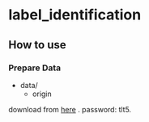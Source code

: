 # label_identification

## How to use

### Prepare Data

- data/
	- origin

download from [here](https://pan.baidu.com/s/1dTEIfnnJ5_Gsru2nszcntw) . password: tlt5. 